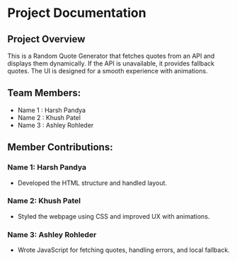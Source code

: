 # Project Documentation

## Project Overview

This is a Random Quote Generator that fetches quotes from an API and displays them dynamically. If the API is unavailable, it provides fallback quotes. The UI is designed for a smooth experience with animations.

## Team Members:

-   Name 1 : Harsh Pandya
-   Name 2 : Khush Patel
-   Name 3 : Ashley Rohleder

## Member Contributions:

### Name 1: Harsh Pandya 

-   Developed the HTML structure and handled layout.

### Name 2: Khush Patel

-   Styled the webpage using CSS and improved UX with animations.

### Name 3: Ashley Rohleder

-   Wrote JavaScript for fetching quotes, handling errors, and local fallback.